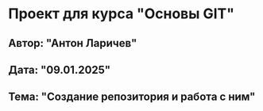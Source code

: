# Проект для курса "Основы GIT"

## Автор: "Антон Ларичев"
## Дата: "09.01.2025"

## Тема: "Создание репозитория и работа с ним"